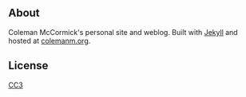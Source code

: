 ## About

Coleman McCormick's personal site and weblog. Built with [Jekyll](http://jekyllrb.com) and hosted at [colemanm.org](http://colemanm.org).

## License

[CC3](http://creativecommons.org/licenses/by/3.0/us/)
